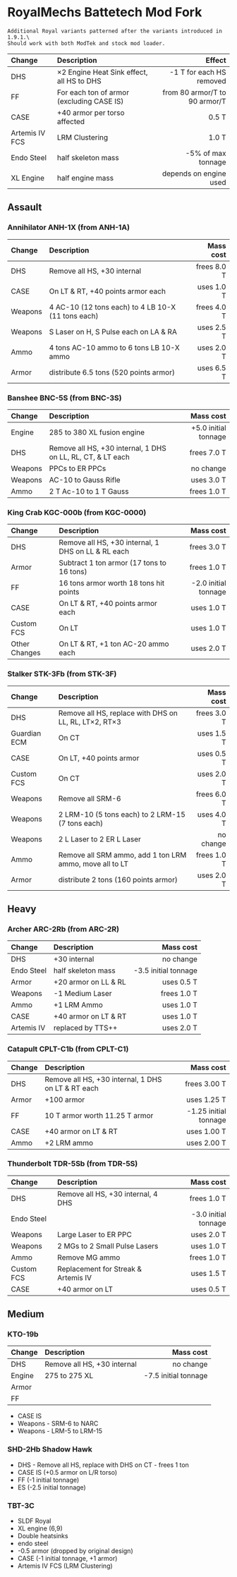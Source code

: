 # RoyalMechs Battetech Mod Fork

    Additional Royal variants patterned after the variants introduced in 1.9.1.\
    Should work with both ModTek and stock mod loader.

| Change         | Description                               |                        Effect |
|:---------------|:------------------------------------------|------------------------------:|
| DHS            | ×2 Engine Heat Sink effect, all HS to DHS |      -1 T for each HS removed |
| FF             | For each ton of armor (excluding CASE IS) | from 80 armor/T to 90 armor/T |
| CASE           | +40 armor per torso affected              |                         0.5 T |
| Artemis IV FCS | LRM Clustering                            |                         1.0 T |
| Endo Steel     | half skeleton mass                        |            -5% of max tonnage |
| XL Engine      | half engine mass                          |        depends on engine used |

## Assault

### Annihilator ANH-1X (from ANH-1A)

| Change  | Description                                        |   Mass cost |
|:--------|:---------------------------------------------------|------------:|
| DHS     | Remove all HS, +30 internal                        | frees 8.0 T |
| CASE    | On LT & RT, +40 points armor each                  |  uses 1.0 T |
| Weapons | 4 AC-10 (12 tons each) to 4 LB 10-X (11 tons each) | frees 4.0 T |
| Weapons | S Laser on H, S Pulse each on LA & RA              |  uses 2.5 T |
| Ammo    | 4 tons AC-10 ammo to 6 tons LB 10-X ammo           |  uses 2.0 T |
| Armor   | distribute 6.5 tons (520 points armor)             |  uses 6.5 T |

### Banshee BNC-5S (from BNC-3S)

| Change  | Description                                                 |            Mass cost |
|:--------|:------------------------------------------------------------|---------------------:|
| Engine  | 285 to 380 XL fusion engine                                 | +5.0 initial tonnage |
| DHS     | Remove all HS, +30 internal, 1 DHS on LL, RL, CT, & LT each |          frees 7.0 T |
| Weapons | PPCs to ER PPCs                                             |            no change |
| Weapons | AC-10 to Gauss Rifle                                        |           uses 3.0 T |
| Ammo    | 2 T Ac-10 to 1 T Gauss                                      |          frees 1.0 T |

### King Crab KGC-000b (from KGC-0000)

| Change        | Description                                        |            Mass cost |
|:--------------|:---------------------------------------------------|---------------------:|
| DHS           | Remove all HS, +30 internal, 1 DHS on LL & RL each |          frees 3.0 T |
| Armor         | Subtract 1 ton armor (17 tons to 16 tons)          |          frees 1.0 T |
| FF            | 16 tons armor worth 18 tons hit points             | -2.0 initial tonnage |
| CASE          | On LT & RT, +40 points armor each                  |           uses 1.0 T |
| Custom FCS    | On LT                                              |           uses 1.0 T |
| Other Changes | On LT & RT, +1 ton AC-20 ammo each                 |           uses 2.0 T |

### Stalker STK-3Fb (from STK-3F)

| Change       | Description                                             |   Mass cost |
|:-------------|:--------------------------------------------------------|------------:|
| DHS          | Remove all HS, replace with DHS on LL, RL, LT×2, RT×3   | frees 3.0 T |
| Guardian ECM | On CT                                                   |  uses 1.5 T |
| CASE         | On LT, +40 points armor                                 |  uses 0.5 T |
| Custom FCS   | On CT                                                   |  uses 2.0 T |
| Weapons      | Remove all SRM-6                                        | frees 6.0 T |
| Weapons      | 2 LRM-10 (5 tons each) to 2 LRM-15 (7 tons each)        |  uses 4.0 T |
| Weapons      | 2 L Laser to 2 ER L Laser                               |   no change |
| Ammo         | Remove all SRM ammo, add 1 ton LRM ammo, move all to LT | frees 1.0 T |
| Armor        | distribute 2 tons (160 points armor)                    |  uses 2.0 T |

## Heavy

### Archer ARC-2Rb (from ARC-2R)

| Change     | Description          |            Mass cost |
|:-----------|:---------------------|---------------------:|
| DHS        | +30 internal         |            no change |
| Endo Steel | half skeleton mass   | -3.5 initial tonnage |
| Armor      | +20 armor on LL & RL |           uses 0.5 T |
| Weapons    | -1 Medium Laser      |          frees 1.0 T |
| Ammo       | +1 LRM Ammo          |           uses 1.0 T |
| CASE       | +40 armor on LT & RT |           uses 1.0 T |
| Artemis IV | replaced by TTS++    |           uses 2.0 T |

### Catapult CPLT-C1b (from CPLT-C1)

| Change | Description                                        |             Mass cost |
|:-------|:---------------------------------------------------|----------------------:|
| DHS    | Remove all HS, +30 internal, 1 DHS on LT & RT each |          frees 3.00 T |
| Armor  | +100 armor                                         |           uses 1.25 T |
| FF     | 10 T armor worth 11.25 T armor                     | -1.25 initial tonnage |
| CASE   | +40 armor on LT & RT                               |           uses 1.00 T |
| Ammo   | +2 LRM ammo                                        |           uses 2.00 T |

### Thunderbolt TDR-5Sb (from TDR-5S)

| Change     | Description                         |            Mass cost |
|:-----------|:------------------------------------|---------------------:|
| DHS        | Remove all HS, +30 internal, 4 DHS  |          frees 1.0 T |
| Endo Steel |                                     | -3.0 initial tonnage |
| Weapons    | Large Laser to ER PPC               |           uses 2.0 T |
| Weapons    | 2 MGs to 2 Small Pulse Lasers       |           uses 1.0 T |
| Ammo       | Remove MG ammo                      |          frees 1.0 T |
| Custom FCS | Replacement for Streak & Artemis IV |           uses 1.5 T |
| CASE       | +40 armor on LT                     |           uses 0.5 T |

## Medium

### KTO-19b

| Change | Description                 |            Mass cost |
|:-------|:----------------------------|---------------------:|
| DHS    | Remove all HS, +30 internal |            no change |
| Engine | 275 to 275 XL               | -7.5 initial tonnage |
| Armor
| FF

* CASE IS
* Weapons           -   SRM-6 to NARC
* Weapons           -   LRM-5 to LRM-15

### SHD-2Hb Shadow Hawk

* DHS               -   Remove all HS, replace with DHS on CT                       -   frees 1 ton
* CASE IS (+0.5 armor on L/R torso)
* FF (-1 initial tonnage)
* ES (-2.5 initial tonnage)

### TBT-3C

* SLDF Royal
* XL engine (6,9)
* Double heatsinks
* endo steel
* -0.5 armor (dropped by original design)
* CASE (-1 initial tonnage, +1 armor)
* Artemis IV FCS (LRM Clustering)